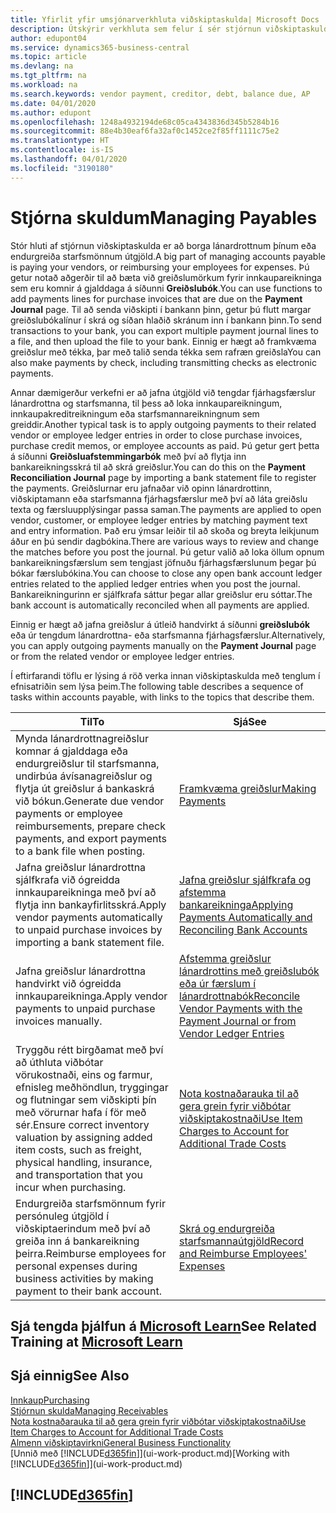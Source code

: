 ```yaml
---
title: Yfirlit yfir umsjónarverkhluta viðskiptaskulda| Microsoft Docs
description: Útskýrir verkhluta sem felur í sér stjórnun viðskiptaskulda, til dæmis að borga skuldareiganda eða úthluta greiðslum á útleið á fjárhagsfærslur til að loka reikningum eða kreditreikningum.
author: edupont04
ms.service: dynamics365-business-central
ms.topic: article
ms.devlang: na
ms.tgt_pltfrm: na
ms.workload: na
ms.search.keywords: vendor payment, creditor, debt, balance due, AP
ms.date: 04/01/2020
ms.author: edupont
ms.openlocfilehash: 1248a4932194de68c05ca4343836d345b5284b16
ms.sourcegitcommit: 88e4b30eaf6fa32af0c1452ce2f85ff1111c75e2
ms.translationtype: HT
ms.contentlocale: is-IS
ms.lasthandoff: 04/01/2020
ms.locfileid: "3190180"
---
```

# <a name="managing-payables"></a><span data-ttu-id="b8e01-103">Stjórna skuldum</span><span class="sxs-lookup"><span data-stu-id="b8e01-103">Managing Payables</span></span>

<span data-ttu-id="b8e01-104">Stór hluti af stjórnun viðskiptaskulda er að borga lánardrottnum þínum eða endurgreiða starfsmönnum útgjöld.</span><span class="sxs-lookup"><span data-stu-id="b8e01-104">A big part of managing accounts payable is paying your vendors, or reimbursing your employees for expenses.</span></span> <span data-ttu-id="b8e01-105">Þú getur notað aðgerðir til að bæta við greiðslumörkum fyrir innkaupareikninga sem eru komnir á gjalddaga á síðunni **Greiðslubók**.</span><span class="sxs-lookup"><span data-stu-id="b8e01-105">You can use functions to add payments lines for purchase invoices that are due on the **Payment Journal** page.</span></span> <span data-ttu-id="b8e01-106">Til að senda viðskipti í bankann þinn, getur þú flutt margar greiðslubókalínur í skrá og síðan hlaðið skránum inn í bankann þinn.</span><span class="sxs-lookup"><span data-stu-id="b8e01-106">To send transactions to your bank, you can export multiple payment journal lines to a file, and then upload the file to your bank.</span></span> <span data-ttu-id="b8e01-107">Einnig er hægt að framkvæma greiðslur með tékka, þar með talið senda tékka sem rafræn greiðsla</span><span class="sxs-lookup"><span data-stu-id="b8e01-107">You can also make payments by check, including transmitting checks as electronic payments.</span></span>

<span data-ttu-id="b8e01-108">Annar dæmigerður verkefni er að jafna útgjöld við tengdar fjárhagsfærslur lánardrottna og starfsmanna, til þess að loka innkaupareikningum, innkaupakreditreikningum eða starfsmannareikningnum sem greiddir.</span><span class="sxs-lookup"><span data-stu-id="b8e01-108">Another typical task is to apply outgoing payments to their related vendor or employee ledger entries in order to close purchase invoices, purchase credit memos, or employee accounts as paid.</span></span> <span data-ttu-id="b8e01-109">Þú getur gert þetta á síðunni **Greiðsluafstemmingarbók** með því að flytja inn bankareikningsskrá til að skrá greiðslur.</span><span class="sxs-lookup"><span data-stu-id="b8e01-109">You can do this on the **Payment Reconciliation Journal** page by importing a bank statement file to register the payments.</span></span> <span data-ttu-id="b8e01-110">Greiðslurnar eru jafnaðar við opinn lánardrottinn, viðskiptamann eða starfsmanna fjárhagsfærslur með því að láta greiðslu texta og færsluupplýsingar passa saman.</span><span class="sxs-lookup"><span data-stu-id="b8e01-110">The payments are applied to open vendor, customer, or employee ledger entries by matching payment text and entry information.</span></span> <span data-ttu-id="b8e01-111">Það eru ýmsar leiðir til að skoða og breyta leikjunum áður en þú sendir dagbókina.</span><span class="sxs-lookup"><span data-stu-id="b8e01-111">There are various ways to review and change the matches before you post the journal.</span></span> <span data-ttu-id="b8e01-112">Þú getur valið að loka öllum opnum bankareikningsfærslum sem tengjast jöfnuðu fjárhagsfærslunum þegar þú bókar færslubókina.</span><span class="sxs-lookup"><span data-stu-id="b8e01-112">You can choose to close any open bank account ledger entries related to the applied ledger entries when you post the journal.</span></span> <span data-ttu-id="b8e01-113">Bankareikningurinn er sjálfkrafa sáttur þegar allar greiðslur eru sóttar.</span><span class="sxs-lookup"><span data-stu-id="b8e01-113">The bank account is automatically reconciled when all payments are applied.</span></span>

<span data-ttu-id="b8e01-114">Einnig er hægt að jafna greiðslur á útleið handvirkt á síðunni **greiðslubók** eða úr tengdum lánardrottna- eða starfsmanna fjárhagsfærslur.</span><span class="sxs-lookup"><span data-stu-id="b8e01-114">Alternatively, you can apply outgoing payments manually on the **Payment Journal** page or from the related vendor or employee ledger entries.</span></span>

<span data-ttu-id="b8e01-115">Í eftirfarandi töflu er lýsing á röð verka  innan viðskiptaskulda með tenglum í efnisatriðin sem lýsa þeim.</span><span class="sxs-lookup"><span data-stu-id="b8e01-115">The following table describes a sequence of tasks within accounts payable, with links to the topics that describe them.</span></span>

| <span data-ttu-id="b8e01-116">Til</span><span class="sxs-lookup"><span data-stu-id="b8e01-116">To</span></span> | <span data-ttu-id="b8e01-117">Sjá</span><span class="sxs-lookup"><span data-stu-id="b8e01-117">See</span></span> |
| --- | --- |
| <span data-ttu-id="b8e01-118">Mynda lánardrottnagreiðslur komnar á gjalddaga eða endurgreiðslur til starfsmanna, undirbúa ávísanagreiðslur og flytja út greiðslur á bankaskrá við bókun.</span><span class="sxs-lookup"><span data-stu-id="b8e01-118">Generate due vendor payments or employee reimbursements, prepare check payments, and export payments to a bank file when posting.</span></span> |[<span data-ttu-id="b8e01-119">Framkvæma greiðslur</span><span class="sxs-lookup"><span data-stu-id="b8e01-119">Making Payments</span></span>](payables-make-payments.md) |
| <span data-ttu-id="b8e01-120">Jafna greiðslur lánardrottna sjálfkrafa við ógreidda innkaupareikninga með því að flytja inn bankayfirlitsskrá.</span><span class="sxs-lookup"><span data-stu-id="b8e01-120">Apply vendor payments automatically to unpaid purchase invoices by importing a bank statement file.</span></span> |[<span data-ttu-id="b8e01-121">Jafna greiðslur sjálfkrafa og afstemma bankareikninga</span><span class="sxs-lookup"><span data-stu-id="b8e01-121">Applying Payments Automatically and Reconciling Bank Accounts</span></span>](receivables-apply-payments-auto-reconcile-bank-accounts.md) |
| <span data-ttu-id="b8e01-122">Jafna greiðslur lánardrottna handvirkt við ógreidda innkaupareikninga.</span><span class="sxs-lookup"><span data-stu-id="b8e01-122">Apply vendor payments to unpaid purchase invoices manually.</span></span> |[<span data-ttu-id="b8e01-123">Afstemma greiðslur lánardrottins með greiðslubók eða úr færslum í lánardrottnabók</span><span class="sxs-lookup"><span data-stu-id="b8e01-123">Reconcile Vendor Payments with the Payment Journal or from Vendor Ledger Entries</span></span>](payables-how-apply-purchase-transactions-manually.md) |
|<span data-ttu-id="b8e01-124">Tryggðu rétt birgðamat með því að úthluta viðbótar vörukostnaði, eins og farmur, efnisleg meðhöndlun, tryggingar og flutningar sem viðskipti þín með vörurnar hafa í för með sér.</span><span class="sxs-lookup"><span data-stu-id="b8e01-124">Ensure correct inventory valuation by assigning added item costs, such as freight, physical handling, insurance, and transportation that you incur when purchasing.</span></span>|[<span data-ttu-id="b8e01-125">Nota kostnaðarauka til að gera grein fyrir viðbótar viðskiptakostnaði</span><span class="sxs-lookup"><span data-stu-id="b8e01-125">Use Item Charges to Account for Additional Trade Costs</span></span>](payables-how-assign-item-charges.md)|
|<span data-ttu-id="b8e01-126">Endurgreiða starfsmönnum fyrir persónuleg útgjöld í viðskiptaerindum með því að greiða inn á bankareikning þeirra.</span><span class="sxs-lookup"><span data-stu-id="b8e01-126">Reimburse employees for personal expenses during business activities by making payment to their bank account.</span></span>|[<span data-ttu-id="b8e01-127">Skrá og endurgreiða starfsmannaútgjöld</span><span class="sxs-lookup"><span data-stu-id="b8e01-127">Record and Reimburse Employees' Expenses</span></span>](finance-how-record-reimburse-employee-expenses.md)|

## <a name="see-related-training-at-microsoft-learn"></a><span data-ttu-id="b8e01-128">Sjá tengda þjálfun á [Microsoft Learn](/learn/paths/process-customer-vendor-payments-dynamics-365-business-central/)</span><span class="sxs-lookup"><span data-stu-id="b8e01-128">See Related Training at [Microsoft Learn](/learn/paths/process-customer-vendor-payments-dynamics-365-business-central/)</span></span>

## <a name="see-also"></a><span data-ttu-id="b8e01-129">Sjá einnig</span><span class="sxs-lookup"><span data-stu-id="b8e01-129">See Also</span></span>
[<span data-ttu-id="b8e01-130">Innkaup</span><span class="sxs-lookup"><span data-stu-id="b8e01-130">Purchasing</span></span>](purchasing-manage-purchasing.md)  
[<span data-ttu-id="b8e01-131">Stjórnun skulda</span><span class="sxs-lookup"><span data-stu-id="b8e01-131">Managing Receivables</span></span>](receivables-manage-receivables.md)  
[<span data-ttu-id="b8e01-132">Nota kostnaðarauka til að gera grein fyrir viðbótar viðskiptakostnaði</span><span class="sxs-lookup"><span data-stu-id="b8e01-132">Use Item Charges to Account for Additional Trade Costs</span></span>](payables-how-assign-item-charges.md)  
[<span data-ttu-id="b8e01-133">Almenn viðskiptavirkni</span><span class="sxs-lookup"><span data-stu-id="b8e01-133">General Business Functionality</span></span>](ui-across-business-areas.md)  
<span data-ttu-id="b8e01-134">[Unnið með [!INCLUDE[d365fin](includes/d365fin_md.md)]](ui-work-product.md)</span><span class="sxs-lookup"><span data-stu-id="b8e01-134">[Working with [!INCLUDE[d365fin](includes/d365fin_md.md)]](ui-work-product.md)</span></span>

## [!INCLUDE[d365fin](includes/free_trial_md.md)]  
